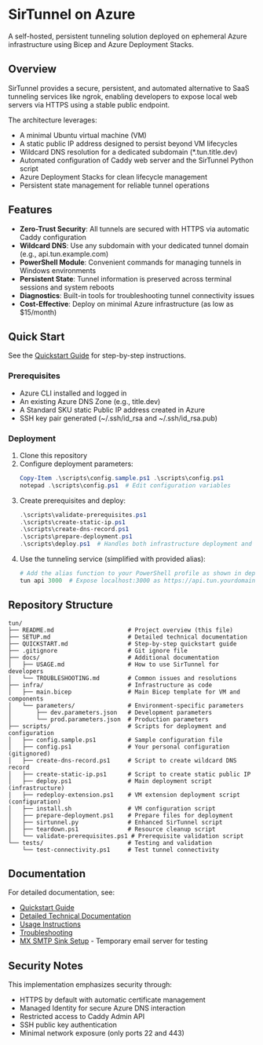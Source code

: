 # SirTunnel on Azure

A self-hosted, persistent tunneling solution deployed on ephemeral Azure infrastructure using Bicep and Azure Deployment Stacks.

## Overview

SirTunnel provides a secure, persistent, and automated alternative to SaaS tunneling services like ngrok, enabling developers to expose local web servers via HTTPS using a stable public endpoint.

The architecture leverages:

- A minimal Ubuntu virtual machine (VM)
- A static public IP address designed to persist beyond VM lifecycles
- Wildcard DNS resolution for a dedicated subdomain (*.tun.title.dev)
- Automated configuration of Caddy web server and the SirTunnel Python script
- Azure Deployment Stacks for clean lifecycle management
- Persistent state management for reliable tunnel operations

## Features

- **Zero-Trust Security**: All tunnels are secured with HTTPS via automatic Caddy configuration
- **Wildcard DNS**: Use any subdomain with your dedicated tunnel domain (e.g., api.tun.example.com)
- **PowerShell Module**: Convenient commands for managing tunnels in Windows environments
- **Persistent State**: Tunnel information is preserved across terminal sessions and system reboots
- **Diagnostics**: Built-in tools for troubleshooting tunnel connectivity issues
- **Cost-Effective**: Deploy on minimal Azure infrastructure (as low as $15/month)

## Quick Start

See the [Quickstart Guide](QUICKSTART.md) for step-by-step instructions.

### Prerequisites

- Azure CLI installed and logged in
- An existing Azure DNS Zone (e.g., title.dev)
- A Standard SKU static Public IP address created in Azure
- SSH key pair generated (~/.ssh/id_rsa and ~/.ssh/id_rsa.pub)

### Deployment

1. Clone this repository
2. Configure deployment parameters:
   ```powershell
   Copy-Item .\scripts\config.sample.ps1 .\scripts\config.ps1
   notepad .\scripts\config.ps1  # Edit configuration variables
   ```
3. Create prerequisites and deploy:
   ```powershell
   .\scripts\validate-prerequisites.ps1
   .\scripts\create-static-ip.ps1
   .\scripts\create-dns-record.ps1
   .\scripts\prepare-deployment.ps1
   .\scripts\deploy.ps1  # Handles both infrastructure deployment and VM configuration
   ```
4. Use the tunneling service (simplified with provided alias):
   ```powershell
   # Add the alias function to your PowerShell profile as shown in deployment output
   tun api 3000  # Expose localhost:3000 as https://api.tun.yourdomain.com
   ```

## Repository Structure

```
tun/
├── README.md                     # Project overview (this file)
├── SETUP.md                      # Detailed technical documentation
├── QUICKSTART.md                 # Step-by-step quickstart guide
├── .gitignore                    # Git ignore file
├── docs/                         # Additional documentation
│   ├── USAGE.md                  # How to use SirTunnel for developers
│   └── TROUBLESHOOTING.md        # Common issues and resolutions
├── infra/                        # Infrastructure as code
│   ├── main.bicep                # Main Bicep template for VM and components
│   └── parameters/               # Environment-specific parameters 
│       ├── dev.parameters.json   # Development parameters
│       └── prod.parameters.json  # Production parameters
├── scripts/                      # Scripts for deployment and configuration
│   ├── config.sample.ps1         # Sample configuration file
│   ├── config.ps1                # Your personal configuration (gitignored)
│   ├── create-dns-record.ps1     # Script to create wildcard DNS record
│   ├── create-static-ip.ps1      # Script to create static public IP
│   ├── deploy.ps1                # Main deployment script (infrastructure)
│   ├── redeploy-extension.ps1    # VM extension deployment script (configuration)
│   ├── install.sh                # VM configuration script
│   ├── prepare-deployment.ps1    # Prepare files for deployment
│   ├── sirtunnel.py              # Enhanced SirTunnel script
│   ├── teardown.ps1              # Resource cleanup script
│   └── validate-prerequisites.ps1 # Prerequisite validation script
└── tests/                        # Testing and validation
    └── test-connectivity.ps1     # Test tunnel connectivity
```

## Documentation

For detailed documentation, see:

- [Quickstart Guide](QUICKSTART.md)
- [Detailed Technical Documentation](SETUP.md)
- [Usage Instructions](docs/USAGE.md)
- [Troubleshooting](docs/TROUBLESHOOTING.md)
- [MX SMTP Sink Setup](docs/MX-SMTP-SINK.md) - Temporary email server for testing

## Security Notes

This implementation emphasizes security through:
- HTTPS by default with automatic certificate management
- Managed Identity for secure Azure DNS interaction
- Restricted access to Caddy Admin API 
- SSH public key authentication
- Minimal network exposure (only ports 22 and 443)
